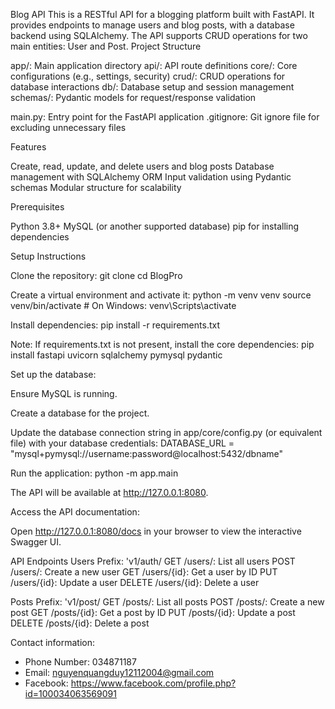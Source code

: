 Blog API
This is a RESTful API for a blogging platform built with FastAPI. It provides endpoints to manage users and blog posts, with a database backend using SQLAlchemy. The API supports CRUD operations for two main entities: User and Post.
Project Structure

app/: Main application directory
api/: API route definitions
core/: Core configurations (e.g., settings, security)
crud/: CRUD operations for database interactions
db/: Database setup and session management
schemas/: Pydantic models for request/response validation


main.py: Entry point for the FastAPI application
.gitignore: Git ignore file for excluding unnecessary files

Features

Create, read, update, and delete users and blog posts
Database management with SQLAlchemy ORM
Input validation using Pydantic schemas
Modular structure for scalability

Prerequisites

Python 3.8+
MySQL (or another supported database)
pip for installing dependencies

Setup Instructions

Clone the repository:
git clone <repository-url>
cd BlogPro


Create a virtual environment and activate it:
python -m venv venv
source venv/bin/activate  # On Windows: venv\Scripts\activate


Install dependencies:
pip install -r requirements.txt

Note: If requirements.txt is not present, install the core dependencies:
pip install fastapi uvicorn sqlalchemy pymysql pydantic


Set up the database:

Ensure MySQL is running.

Create a database for the project.

Update the database connection string in app/core/config.py (or equivalent file) with your database credentials:
DATABASE_URL = "mysql+pymysql://username:password@localhost:5432/dbname"


Run the application:
python -m app.main

The API will be available at http://127.0.0.1:8080.

Access the API documentation:

Open http://127.0.0.1:8080/docs in your browser to view the interactive Swagger UI.



API Endpoints
Users
Prefix: 'v1/auth/
GET /users/: List all users
POST /users/: Create a new user
GET /users/{id}: Get a user by ID
PUT /users/{id}: Update a user
DELETE /users/{id}: Delete a user

Posts
Prefix: 'v1/post/
GET /posts/: List all posts
POST /posts/: Create a new post
GET /posts/{id}: Get a post by ID
PUT /posts/{id}: Update a post
DELETE /posts/{id}: Delete a post


Contact information: 
- Phone Number: 034871187
- Email: nguyenquangduy12112004@gmail.com
- Facebook: https://www.facebook.com/profile.php?id=100034063569091

